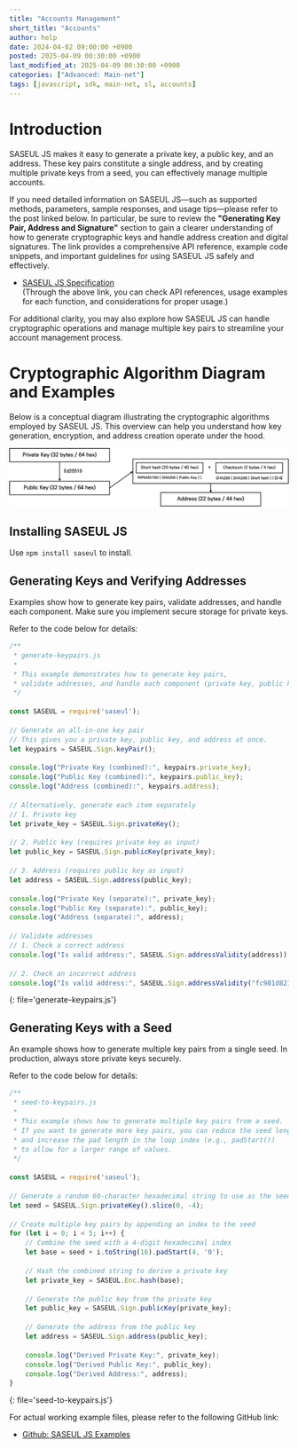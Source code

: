 ```yaml
---
title: "Accounts Management"
short_title: "Accounts"
author: help
date: 2024-04-02 09:00:00 +0900
posted: 2025-04-09 00:30:00 +0900
last_modified_at: 2025-04-09 00:30:00 +0900
categories: ["Advanced: Main-net"]
tags: [javascript, sdk, main-net, sl, accounts]
---
```


# Introduction

SASEUL JS makes it easy to generate a private key, a public key, and an address. 
These key pairs constitute a single address, and by creating multiple private keys from a seed, 
you can effectively manage multiple accounts.

If you need detailed information on SASEUL JS—such as supported methods, parameters, sample responses, 
and usage tips—please refer to the post linked below. 
In particular, be sure to review the **"Generating Key Pair, Address and Signature"** section to gain 
a clearer understanding of how to generate cryptographic keys and handle address creation and digital signatures. 
The link provides a comprehensive API reference, example code snippets, 
and important guidelines for using SASEUL JS safely and effectively.

- [SASEUL JS Specification](/posts/06-specification/#generating-key-pair-address-and-signature) <br>
(Through the above link, you can check API references, usage examples for each function, and considerations for proper usage.)

For additional clarity, you may also explore how SASEUL JS can handle cryptographic operations 
and manage multiple key pairs to streamline your account management process.

# Cryptographic Algorithm Diagram and Examples

Below is a conceptual diagram illustrating the cryptographic algorithms employed by SASEUL JS. 
This overview can help you understand how key generation, encryption, and address creation operate under the hood.

![Cryptographic Algorithm Diagram](/assets/custom/cryptographic-diagram.png)

## Installing SASEUL JS

Use `npm install saseul` to install.

## Generating Keys and Verifying Addresses

Examples show how to generate key pairs, validate addresses, and handle each component.
Make sure you implement secure storage for private keys.

Refer to the code below for details:

```javascript
/**
 * generate-keypairs.js
 *
 * This example demonstrates how to generate key pairs,
 * validate addresses, and handle each component (private key, public key, and address).
 */

const SASEUL = require('saseul');

// Generate an all-in-one key pair
// This gives you a private key, public key, and address at once.
let keypairs = SASEUL.Sign.keyPair();

console.log("Private Key (combined):", keypairs.private_key);
console.log("Public Key (combined):", keypairs.public_key);
console.log("Address (combined):", keypairs.address);

// Alternatively, generate each item separately
// 1. Private key
let private_key = SASEUL.Sign.privateKey();

// 2. Public key (requires private key as input)
let public_key = SASEUL.Sign.publicKey(private_key);

// 3. Address (requires public key as input)
let address = SASEUL.Sign.address(public_key);

console.log("Private Key (separate):", private_key);
console.log("Public Key (separate):", public_key);
console.log("Address (separate):", address);

// Validate addresses
// 1. Check a correct address
console.log("Is valid address:", SASEUL.Sign.addressValidity(address));

// 2. Check an incorrect address
console.log("Is valid address:", SASEUL.Sign.addressValidity("fc981d82177c3fdc1a41304691d8e53da71eb6848932"));
```
{: file='generate-keypairs.js'}

## Generating Keys with a Seed

An example shows how to generate multiple key pairs from a single seed. In production,
always store private keys securely.

Refer to the code below for details:

```javascript
/**
 * seed-to-keypairs.js
 *
 * This example shows how to generate multiple key pairs from a seed.
 * If you want to generate more key pairs, you can reduce the seed length
 * and increase the pad length in the loop index (e.g., padStart())
 * to allow for a larger range of values.
 */

const SASEUL = require('saseul');

// Generate a random 60-character hexadecimal string to use as the seed
let seed = SASEUL.Sign.privateKey().slice(0, -4);

// Create multiple key pairs by appending an index to the seed
for (let i = 0; i < 5; i++) {
    // Combine the seed with a 4-digit hexadecimal index
    let base = seed + i.toString(16).padStart(4, '0');

    // Hash the combined string to derive a private key
    let private_key = SASEUL.Enc.hash(base);

    // Generate the public key from the private key
    let public_key = SASEUL.Sign.publicKey(private_key);

    // Generate the address from the public key
    let address = SASEUL.Sign.address(public_key);

    console.log("Derived Private Key:", private_key);
    console.log("Derived Public Key:", public_key);
    console.log("Derived Address:", address);
}
```
{: file='seed-to-keypairs.js'}

For actual working example files, please refer to the following GitHub link:
- [Github: SASEUL JS Examples](https://github.com/saseul/saseul-js/tree/master/examples)